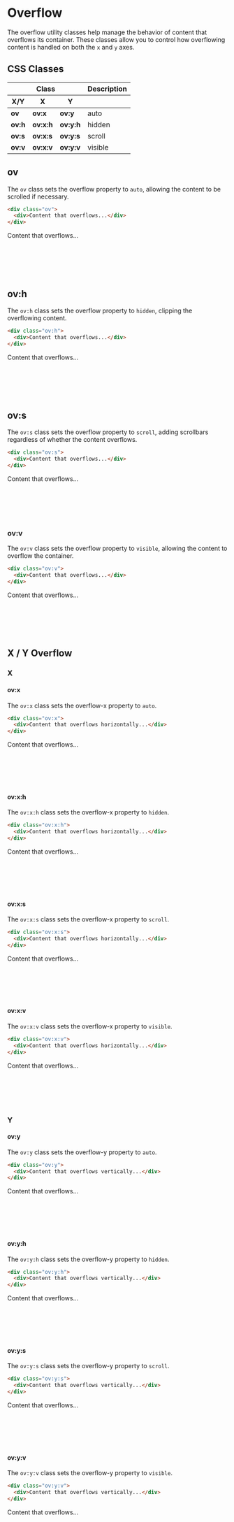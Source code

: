 
# Overflow

The overflow utility classes help manage the behavior of content that overflows its container. These classes allow you to control how overflowing content is handled on both the `x` and `y` axes.

## CSS Classes

<table class="d:t w">
<thead>
<tr><th colspan="3">Class</th><th>Description</th></tr>
<tr><th>X/Y</th><th>X</th><th>Y</th><th></th></tr>
</thead>
<tbody>
<tr><td><b>ov</b></td><td><b>ov:x</b></td><td><b>ov:y</b></td><td>auto</td></tr>
<tr><td><b>ov:h</b></td><td><b>ov:x:h</b></td><td><b>ov:y:h</b></td><td>hidden</td></tr>
<tr><td><b>ov:s</b></td><td><b>ov:x:s</b></td><td><b>ov:y:s</b></td><td>scroll</td></tr>
<tr><td><b>ov:v</b></td><td><b>ov:x:v</b></td><td><b>ov:y:v</b></td><td>visible</td></tr>
</tbody>
</table>

## ov

The `ov` class sets the overflow property to `auto`, allowing the content to be scrolled if necessary.

```html
<div class="ov">
  <div>Content that overflows...</div>
</div>
```

<div class="example ov" style="height: 100px;">
  <div style="width: 200%; height: 200px;">Content that overflows...</div>
</div>

## ov:h

The `ov:h` class sets the overflow property to `hidden`, clipping the overflowing content.

```html
<div class="ov:h">
  <div>Content that overflows...</div>
</div>
```

<div class="example ov:h" style="height: 100px;">
  <div style="width: 200%; height: 200px;">Content that overflows...</div>
</div>

## ov:s

The `ov:s` class sets the overflow property to `scroll`, adding scrollbars regardless of whether the content overflows.

```html
<div class="ov:s">
  <div>Content that overflows...</div>
</div>
```

<div class="example ov:s" style="height: 100px;">
  <div style="width: 200%; height: 200px;">Content that overflows...</div>
</div>

### ov:v

The `ov:v` class sets the overflow property to `visible`, allowing the content to overflow the container.

```html
<div class="ov:v">
  <div>Content that overflows...</div>
</div>
```

<div class="ov">
  <div class="example ov:v" style="height: 100px;">
    <div style="width: 200%; height: 200px;">Content that overflows...</div>
  </div>
</div>

## X / Y Overflow

<div class="d:f:x auto wrap half">
<div class="d:f:y">

<div class="pos:s t">

### X

</div>

#### ov:x

The `ov:x` class sets the overflow-x property to `auto`.

```html
<div class="ov:x">
  <div>Content that overflows horizontally...</div>
</div>
```

<div class="example ov:x" style="height: 100px;">
  <div style="width: 200%; height: 200px;">Content that overflows...</div>
</div>


#### ov\:x\:h

The `ov:x:h` class sets the overflow-x property to `hidden`.

```html
<div class="ov:x:h">
  <div>Content that overflows horizontally...</div>
</div>
```

<div class="example ov:x:h" style="height: 100px;">
  <div style="width: 200%; height: 200px;">Content that overflows...</div>
</div>

#### ov\:x\:s

The `ov:x:s` class sets the overflow-x property to `scroll`.

```html
<div class="ov:x:s">
  <div>Content that overflows horizontally...</div>
</div>
```

<div class="example ov:x:s" style="height: 100px;">
  <div style="width: 200%; height: 200px;">Content that overflows...</div>
</div>

#### ov\:x\:v

The `ov:x:v` class sets the overflow-x property to `visible`.

```html
<div class="ov:x:v">
  <div>Content that overflows horizontally...</div>
</div>
```

<div class="ov">
  <div class="example ov:x:v" style="height: 100px;">
    <div style="width: 200%; height: 200px;">Content that overflows...</div>
  </div>
</div>

</div>

<div class="d:f:y">
<div class="pos:s t">

### Y

</div>

#### ov:y

The `ov:y` class sets the overflow-y property to `auto`.

```html
<div class="ov:y">
  <div>Content that overflows vertically...</div>
</div>
```

<div class="example ov:y" style="height: 100px;">
  <div style="width: 200%; height: 200px;">Content that overflows...</div>
</div>

#### ov:y:h

The `ov:y:h` class sets the overflow-y property to `hidden`.

```html
<div class="ov:y:h">
  <div>Content that overflows vertically...</div>
</div>
```

<div class="example ov:y:h" style="height: 100px;">
  <div style="width: 200%; height: 200px;">Content that overflows...</div>
</div>

#### ov:y:s

The `ov:y:s` class sets the overflow-y property to `scroll`.

```html
<div class="ov:y:s">
  <div>Content that overflows vertically...</div>
</div>
```

<div class="example ov:y:s" style="height: 100px;">
  <div style="width: 200%; height: 200px;">Content that overflows...</div>
</div>

#### ov:y:v

The `ov:y:v` class sets the overflow-y property to `visible`.

```html
<div class="ov:y:v">
  <div>Content that overflows vertically...</div>
</div>
```

<div class="ov">
  <div class="example ov:y:v" style="height: 100px;">
    <div style="width: 200%; height: 200px;">Content that overflows...</div>
  </div>
</div>

</div>
</div>
